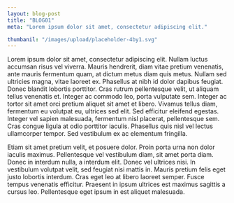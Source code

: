 ```yaml
---
layout: blog-post
title: "BLOG01"
meta: "Lorem ipsum dolor sit amet, consectetur adipiscing elit."

thumbanil: "/images/upload/placeholder-4by1.svg"
---
```


Lorem ipsum dolor sit amet, consectetur adipiscing elit. Nullam luctus accumsan risus vel viverra. Mauris hendrerit, diam vitae pretium venenatis, ante mauris fermentum quam, at dictum metus diam quis metus. Nullam sed ultricies magna, vitae laoreet ex. Phasellus at nibh id dolor dapibus feugiat. Donec blandit lobortis porttitor. Cras rutrum pellentesque velit, ut aliquam tellus venenatis et. Integer ac commodo leo, porta vulputate sem. Integer ac tortor sit amet orci pretium aliquet sit amet et libero. Vivamus tellus diam, fermentum eu volutpat eu, ultrices sed elit. Sed efficitur eleifend egestas. Integer vel sapien malesuada, fermentum nisl placerat, pellentesque sem. Cras congue ligula at odio porttitor iaculis. Phasellus quis nisl vel lectus ullamcorper tempor. Sed vestibulum ex ac elementum fringilla.

Etiam sit amet pretium velit, et posuere dolor. Proin porta urna non dolor iaculis maximus. Pellentesque vel vestibulum diam, sit amet porta diam. Donec in interdum nulla, a interdum elit. Donec vel ultrices nisi. In vestibulum volutpat velit, sed feugiat nisi mattis in. Mauris pretium felis eget justo lobortis interdum. Cras eget leo at libero laoreet semper. Fusce tempus venenatis efficitur. Praesent in ipsum ultrices est maximus sagittis a cursus leo. Pellentesque eget ipsum in est aliquet malesuada.
